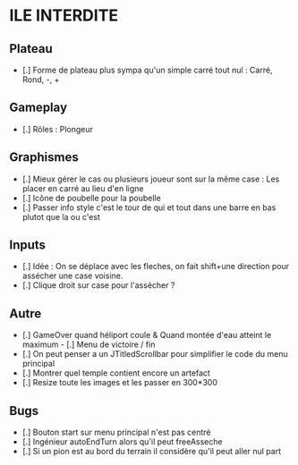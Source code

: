 # ILE INTERDITE

## Plateau

- [.] Forme de plateau plus sympa qu'un simple carré tout nul : Carré, Rond, -, +

## Gameplay

- [.] Rôles : Plongeur

## Graphismes

- [.] Mieux gérer le cas ou plusieurs joueur sont sur la même case : Les placer en carré au lieu d'en ligne
- [.] Icône de poubelle pour la poubelle
- [.] Passer info style c'est le tour de qui et tout dans une barre en bas plutot que la ou c'est

## Inputs

- [.] Idée : On se déplace avec les fleches, on fait shift+une direction pour assécher une case voisine.
- [.] Clique droit sur case pour l'assécher ?

## Autre

- [.] GameOver quand héliport coule & Quand montée d'eau atteint le maximum
- [.] Menu de victoire / fin
- [.] On peut penser a un JTitledScrollbar pour simplifier le code du menu principal
- [.] Montrer quel temple contient encore un artefact
- [.] Resize toute les images et les passer en 300*300

## Bugs

- [.] Bouton start sur menu principal n'est pas centré
- [.] Ingénieur autoEndTurn alors qu'il peut freeAsseche
- [.] Si un pion est au bord du terrain il considère qu'il peut aller nul part
